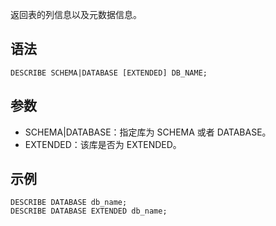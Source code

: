 返回表的列信息以及元数据信息。
## 语法
```
DESCRIBE SCHEMA|DATABASE [EXTENDED] DB_NAME;
```
## 参数
- SCHEMA|DATABASE：指定库为 SCHEMA 或者 DATABASE。
- EXTENDED：该库是否为 EXTENDED。

## 示例
```
DESCRIBE DATABASE db_name;
DESCRIBE DATABASE EXTENDED db_name;
```
